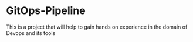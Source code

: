 # GitOps-Pipeline
This is a project that will help to gain hands on experience in the domain of Devops and its tools
